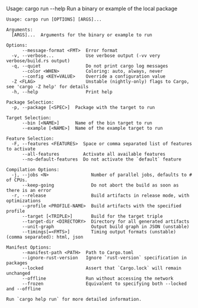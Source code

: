 Usage:
    cargo run --help
    Run a binary or example of the local package
    
    Usage: cargo run [OPTIONS] [ARGS]...
    
    Arguments:
      [ARGS]...  Arguments for the binary or example to run
    
    Options:
          --message-format <FMT>  Error format
      -v, --verbose...            Use verbose output (-vv very verbose/build.rs output)
      -q, --quiet                 Do not print cargo log messages
          --color <WHEN>          Coloring: auto, always, never
          --config <KEY=VALUE>    Override a configuration value
      -Z <FLAG>                   Unstable (nightly-only) flags to Cargo, see 'cargo -Z help' for details
      -h, --help                  Print help
    
    Package Selection:
      -p, --package [<SPEC>]  Package with the target to run
    
    Target Selection:
          --bin [<NAME>]      Name of the bin target to run
          --example [<NAME>]  Name of the example target to run
    
    Feature Selection:
      -F, --features <FEATURES>  Space or comma separated list of features to activate
          --all-features         Activate all available features
          --no-default-features  Do not activate the `default` feature
    
    Compilation Options:
      -j, --jobs <N>                Number of parallel jobs, defaults to # of CPUs.
          --keep-going              Do not abort the build as soon as there is an error
      -r, --release                 Build artifacts in release mode, with optimizations
          --profile <PROFILE-NAME>  Build artifacts with the specified profile
          --target [<TRIPLE>]       Build for the target triple
          --target-dir <DIRECTORY>  Directory for all generated artifacts
          --unit-graph              Output build graph in JSON (unstable)
          --timings[=<FMTS>]        Timing output formats (unstable) (comma separated): html, json
    
    Manifest Options:
          --manifest-path <PATH>  Path to Cargo.toml
          --ignore-rust-version   Ignore `rust-version` specification in packages
          --locked                Assert that `Cargo.lock` will remain unchanged
          --offline               Run without accessing the network
          --frozen                Equivalent to specifying both --locked and --offline
    
    Run `cargo help run` for more detailed information.
